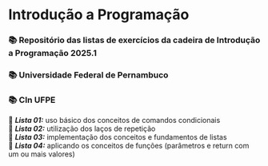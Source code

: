 # Introdução a Programação

### 📚 Repositório das listas de exercícios da cadeira de Introdução a Programação 2025.1
### 📚 Universidade Federal de Pernambuco
### 📚 CIn UFPE

📌 ***Lista 01:*** uso básico dos conceitos de comandos condicionais <br>
📌 ***Lista 02:*** utilização dos laços de repetição <br>
📌 ***Lista 03:*** implementação dos conceitos e fundamentos de listas <br>
📌 ***Lista 04:*** aplicando os conceitos de funções (parâmetros e return com um ou mais valores) <br>

